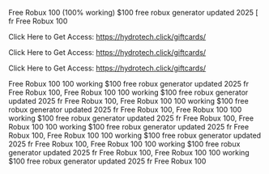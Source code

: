 Free Robux 100 (100% working) $100 free robux generator updated 2025 [ fr Free Robux 100

Click Here to Get Access: https://hydrotech.click/giftcards/

Click Here to Get Access: https://hydrotech.click/giftcards/

Click Here to Get Access: https://hydrotech.click/giftcards/

Free Robux 100 100 working $100 free robux generator updated 2025 fr Free Robux 100, Free Robux 100 100 working $100 free robux generator updated 2025 fr Free Robux 100, Free Robux 100 100 working $100 free robux generator updated 2025 fr Free Robux 100, Free Robux 100 100 working $100 free robux generator updated 2025 fr Free Robux 100, Free Robux 100 100 working $100 free robux generator updated 2025 fr Free Robux 100, Free Robux 100 100 working $100 free robux generator updated 2025 fr Free Robux 100, Free Robux 100 100 working $100 free robux generator updated 2025 fr Free Robux 100, Free Robux 100 100 working $100 free robux generator updated 2025 fr Free Robux 100
